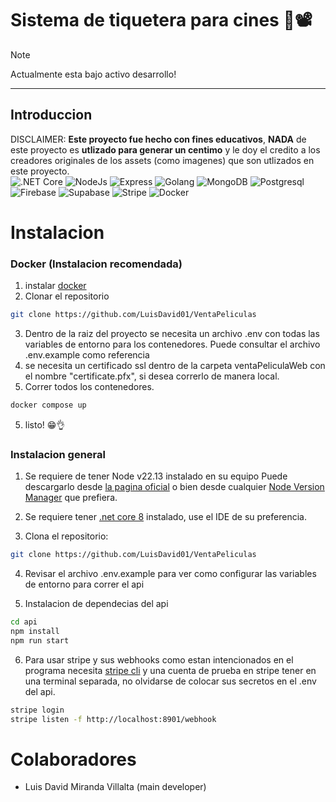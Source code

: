 # Sistema de tiquetera para cines 🍿📽️
>[!NOTE]
>Actualmente esta bajo activo desarrollo!
***

## Introduccion
DISCLAIMER: **Este proyecto fue hecho con fines educativos**, **NADA** de este proyecto es **utlizado para generar un centimo** y le doy el credito a los creadores originales de los assets (como imagenes) que son utlizados en este proyecto.
</br>
![.NET Core](https://img.icons8.com/color/48/000000/net-framework.png)
![NodeJs](https://img.icons8.com/color/48/000000/nodejs.png)
![Express](https://img.icons8.com/ios/50/000000/express-js.png)
![Golang](https://img.icons8.com/color/48/000000/golang.png)
![MongoDB](https://img.icons8.com/color/48/000000/mongodb.png)
![Postgresql](https://img.icons8.com/?size=48&id=Pv4IGT0TSpt8&format=png&color=000000)
![Firebase](https://img.icons8.com/color/48/000000/firebase.png)
![Supabase](https://img.icons8.com/color/48/000000/supabase.png)
![Stripe](https://img.icons8.com/color/48/000000/stripe.png)
![Docker](https://img.icons8.com/color/48/000000/docker.png)
# Instalacion
### Docker (Instalacion recomendada)
1. instalar [docker](https://www.docker.com/)
2. Clonar el repositorio
```bash
git clone https://github.com/LuisDavid01/VentaPeliculas
```
3. Dentro de la raiz del proyecto se necesita un archivo .env con todas las variables de entorno para los contenedores. Puede consultar el archivo .env.example como referencia
4. se necesita un certificado ssl dentro de la carpeta ventaPeliculaWeb con el nombre "certificate.pfx", si desea correrlo de manera local.
5. Correr todos los contenedores.
```bash
docker compose up
```
5. listo! 😁👌
### Instalacion general
1. Se requiere de tener Node v22.13 instalado en su equipo Puede descargarlo desde [la pagina oficial](https://nodejs.org/en) o bien desde cualquier [Node Version Manager](https://github.com/nvm-sh/nvm) que prefiera.

2. Se requiere tener [.net core 8](https://dotnet.microsoft.com/es-es/download) instalado, use el IDE de su preferencia.

3. Clona el repositorio:
```bash
git clone https://github.com/LuisDavid01/VentaPeliculas
```
4. Revisar el archivo .env.example para ver como configurar las variables de entorno para correr el api

5. Instalacion de dependecias del api
  ```bash
  cd api
  npm install
  npm run start
  ```

6. Para usar stripe y sus webhooks como estan intencionados en el programa necesita [stripe cli](https://docs.stripe.com/stripe-cli) y una cuenta de prueba en stripe
   tener en una terminal separada, no olvidarse de colocar sus secretos en el .env del api.
```bash
stripe login
stripe listen -f http://localhost:8901/webhook
```
# Colaboradores
- Luis David Miranda Villalta (main developer)
